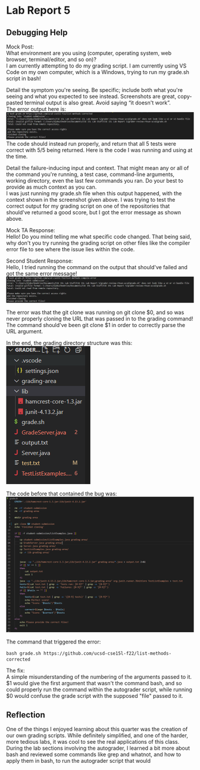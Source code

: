# Lab Report 5  
## Debugging Help  
  
Mock Post:  
What environment are you using (computer, operating system, web browser, terminal/editor, and so on)?  
I am currently attempting to do my grading script. I am currently using VS Code on my own computer, which is a Windows, trying to run my grade.sh script in bash!  
  
Detail the symptom you're seeing. Be specific; include both what you're seeing and what you expected to see instead. Screenshots are great, copy-pasted terminal output is also great. Avoid saying “it doesn't work”.  
The error output here is:  
![Image](Lab5_Error_Message.PNG)  
The code should instead run properly, and return that all 5 tests were correct with 5/5 being returned. Here is the code I was running and using at the time.  
  
Detail the failure-inducing input and context. That might mean any or all of the command you're running, a test case, command-line arguments, working directory, even the last few commands you ran. Do your best to provide as much context as you can.  
I was just running my grade.sh file when this output happened, with the context shown in the screenshot given above. I was trying to test the correct output for my grading script on one of the repositories that should've returned a good score, but I got the error message as shown above.  
  
Mock TA Response:  
Hello! Do you mind telling me what specific code changed. That being said, why don't you try running the grading script on other files like the compiler error file to see where the issue lies within the code.
  
Second Student Response:  
Hello, I tried running the command on the output that should've failed and got the same error message!  
![Image](Lab5_Error_Message2.PNG)  
  
The error was that the git clone was running on git clone $0, and so was never properly cloning the URL that was passed in to the grading command! The command should've been git clone $1 in order to correctly parse the URL argument.  
  
In the end, the grading directory structure was this:  
![Image](Code_File_Setup.PNG)  
  
The code before that contained the bug was:  
![Image](Code_Error.PNG)  
  
The command that triggered the error:  
```
bash grade.sh https://github.com/ucsd-cse15l-f22/list-methods-corrected
```  
The fix:  
A simple misunderstanding of the numbering of the arguments passed to it. $1 would give the first argument that wasn't the command bash, and so could properly run the command within the autograder script, while running $0 would confuse the grade script with the supposed "file" passed to it.  
  
## Reflection  
One of the things I enjoyed learning about this quarter was the creation of our own grading scripts. While definitely simplified, and one of the harder, more tedious labs, it was cool to see the real applications of this class. During the lab sections involving the autograder, I learned a bit more about bash and reviewed some commands like grep and whatnot, and how to apply them in bash, to run the autograder script that would 
